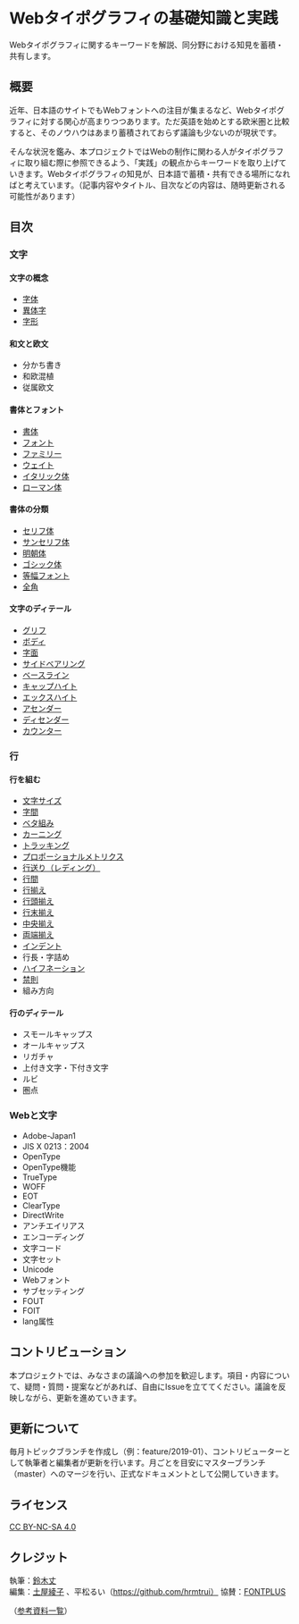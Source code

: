# Webタイポグラフィの基礎知識と実践

Webタイポグラフィに関するキーワードを解説、同分野における知見を蓄積・共有します。  

## 概要

近年、日本語のサイトでもWebフォントへの注目が集まるなど、Webタイポグラフィに対する関心が高まりつつあります。ただ英語を始めとする欧米圏と比較すると、そのノウハウはあまり蓄積されておらず議論も少ないのが現状です。

そんな状況を鑑み、本プロジェクトではWebの制作に関わる人がタイポグラフィに取り組む際に参照できるよう、「実践」の観点からキーワードを取り上げていきます。Webタイポグラフィの知見が、日本語で蓄積・共有できる場所になればと考えています。（記事内容やタイトル、目次などの内容は、随時更新される可能性があります）

## 目次

### 文字

#### 文字の概念

- [字体](./terms/jitai.md)
- [異体字](./terms/itaiji.md)
- [字形](./terms/jikei.md)

#### 和文と欧文

- 分かち書き
- 和欧混植
- 従属欧文

#### 書体とフォント

- [書体](./terms/typeface.md)
- [フォント](./terms/font.md)
- [ファミリー](./terms/family.md)
- [ウェイト](./terms/weight.md)
- [イタリック体](./terms/italic.md)
- [ローマン体](./terms/roman.md)

#### 書体の分類

- [セリフ体](./terms/serif.md)
- [サンセリフ体](./terms/sans-serif.md)
- [明朝体](./terms/mincho.md)
- [ゴシック体](./terms/gothic.md)
- [等幅フォント](./terms/monospaced-font.md)
- [全角](./terms/fullwidth.md)

#### 文字のディテール

- [グリフ](./terms/glyph.md)
- [ボディ](./terms/body.md)
- [字面](./terms/face.md)
- [サイドベアリング](./terms/side-bearing.md)
- [ベースライン](./terms/baseline.md)
- [キャップハイト](./terms/cap-height.md)
- [エックスハイト](./terms/x-height.md)
- [アセンダー](./terms/ascender.md)
- [ディセンダー](./terms/descender.md)
- [カウンター](./terms/counter.md)

### 行

#### 行を組む

- [文字サイズ](./terms/font-size.md)
- [字間](./terms/letter-space.md)
- [ベタ組み](./terms/betagumi.md)
- [カーニング](./terms/kerning.md)
- [トラッキング](./terms/tracking.md)
- [プロポーショナルメトリクス](./terms/proportional-metrics.md)
- [行送り（レディング）](./terms/leading.md)
- [行間](./terms/line-space.md)
- [行揃え](./terms/text-alignment.md)
- [行頭揃え](./terms/flush-left.md)
- [行末揃え](./terms/flush-right.md)
- [中央揃え](./terms/centered.md)
- [両端揃え](./terms/justified.md)
- [インデント](./terms/indent.md)
- 行長・字詰め
- [ハイフネーション](./terms/hyphenation.md)
- [禁則](./terms/line-breaking-rules.md)
- 組み方向

#### 行のディテール

- スモールキャップス
- オールキャップス
- リガチャ
- 上付き文字・下付き文字
- ルビ
- 圏点

### Webと文字

- Adobe-Japan1
- JIS X 0213：2004
- OpenType
- OpenType機能
- TrueType
- WOFF
- EOT
- ClearType
- DirectWrite
- アンチエイリアス
- エンコーディング
- 文字コード
- 文字セット
- Unicode
- Webフォント
- サブセッティング
- FOUT
- FOIT
- lang属性

## コントリビューション
本プロジェクトでは、みなさまの議論への参加を歓迎します。項目・内容について、疑問・質問・提案などがあれば、自由にIssueを立ててください。議論を反映しながら、更新を進めていきます。

## 更新について
毎月トピックブランチを作成し（例：feature/2019-01）、コントリビューターとして執筆者と編集者が更新を行います。月ごとを目安にマスターブランチ（master）へのマージを行い、正式なドキュメントとして公開していきます。

## ライセンス
[CC BY-NC-SA 4.0](https://creativecommons.org/licenses/by-nc-sa/4.0/)

## クレジット
執筆：[鈴木丈](https://github.com/terkel)  
編集：[土屋綾子](https://github.com/tsuchir) 、平松るい（https://github.com/hrmtrui）
協賛：[FONTPLUS](https://webfont.fontplus.jp)</a>  

（[参考資料一覧](references.md)）
